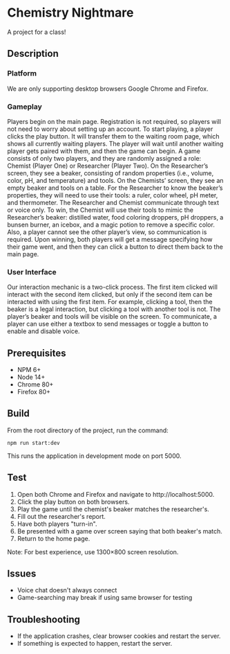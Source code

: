 # Chemistry Nightmare
A project for a class!

## Description
### Platform
We are only supporting desktop browsers Google Chrome and Firefox.
### Gameplay
Players begin on the main page. Registration is not required, so players will not need to worry about setting up an account. To start playing, a player clicks the play button. It will transfer them to the waiting room page, which shows all currently waiting players. The player will wait until another waiting player gets paired with them, and then the game can begin. A game consists of only two players, and they are randomly assigned a role: Chemist (Player One) or Researcher (Player Two). On the Researcher’s screen, they see a beaker, consisting of random properties (i.e., volume, color, pH, and temperature) and tools. On the Chemists’ screen, they see an empty beaker and tools on a table. For the Researcher to know the beaker’s properties, they will need to use their tools: a ruler, color wheel, pH meter, and thermometer. The Researcher and Chemist communicate through text or voice only. To win, the Chemist will use their tools to mimic the Researcher’s beaker: distilled water, food coloring droppers, pH droppers, a bunsen burner, an icebox, and a magic potion to remove a specific color. Also, a player cannot see the other player’s view, so communication is required. Upon winning, both players will get a message specifying how their game went, and then they can click a button to direct them back to the main page.
### User Interface
Our interaction mechanic is a two-click process. The first item clicked will interact with the second item clicked, but only if the second item can be interacted with using the first item. For example, clicking a tool, then the beaker is a legal interaction, but clicking a tool with another tool is not. The player’s beaker and tools will be visible on the screen. To communicate, a player can use either a textbox to send messages or toggle a button to enable and disable voice.

## Prerequisites
- NPM 6+
- Node 14+
- Chrome 80+
- Firefox 80+

## Build
From the root directory of
the project, run the command:
```
npm run start:dev
```
This runs the application in
development mode on port 5000.

## Test
1. Open both Chrome and Firefox and navigate to http://localhost:5000.
2. Click the play button on both browsers.
3. Play the game until the chemist's beaker matches the researcher's.
4. Fill out the researcher's report.
5. Have both players "turn-in".
6. Be presented with a game over screen saying that both beaker's match.
7. Return to the home page.

Note: For best experience, use 1300×800 screen resolution.

## Issues
- Voice chat doesn't always connect
- Game-searching may break if using same browser for testing

## Troubleshooting
- If the application crashes, clear browser cookies and restart the server.
- If something is expected to happen, restart the server.
